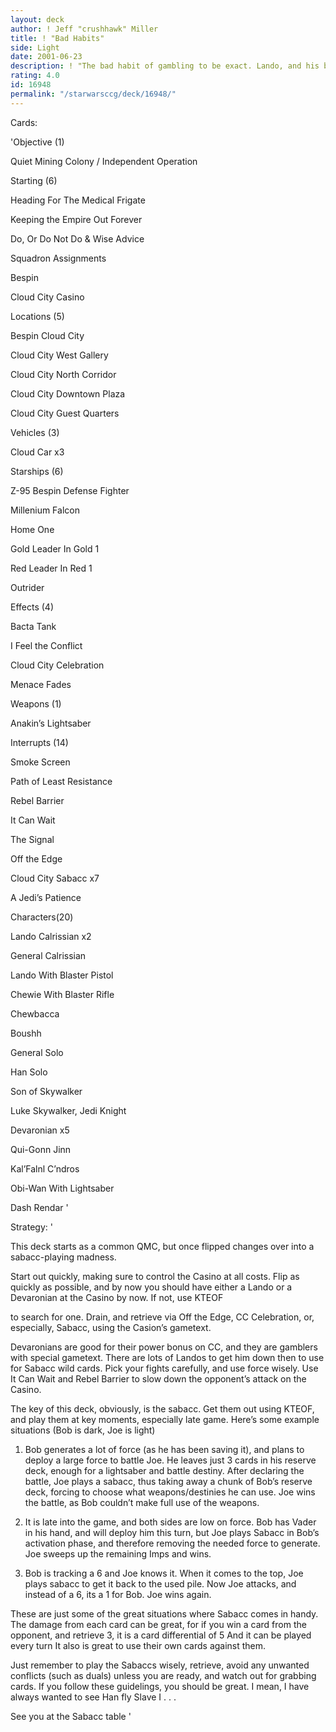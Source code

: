 ```yaml
---
layout: deck
author: ! Jeff "crushhawk" Miller
title: ! "Bad Habits"
side: Light
date: 2001-06-23
description: ! "The bad habit of gambling to be exact. Lando, and his bad habit to be even more exact."
rating: 4.0
id: 16948
permalink: "/starwarsccg/deck/16948/"
---
```

Cards: 

'Objective (1)

Quiet Mining Colony / Independent Operation


Starting (6)

Heading For The Medical Frigate

Keeping the Empire Out Forever

Do, Or Do Not Do & Wise Advice 

Squadron Assignments

Bespin

Cloud City Casino


Locations (5)

Bespin Cloud City

Cloud City West Gallery

Cloud City North Corridor

Cloud City Downtown Plaza

Cloud City Guest Quarters


Vehicles (3)

Cloud Car x3


Starships (6)

Z-95 Bespin Defense Fighter

Millenium Falcon

Home One

Gold Leader In Gold 1

Red Leader In Red 1

Outrider


Effects (4)

Bacta Tank

I Feel the Conflict

Cloud City Celebration

Menace Fades


Weapons (1)

Anakin’s Lightsaber


Interrupts (14)

Smoke Screen

Path of Least Resistance

Rebel Barrier

It Can Wait

The Signal

Off the Edge

Cloud City Sabacc x7

A Jedi’s Patience


Characters(20)

Lando Calrissian x2

General Calrissian

Lando With Blaster Pistol 

Chewie With Blaster Rifle 

Chewbacca

Boushh

General Solo

Han Solo

Son of Skywalker

Luke Skywalker, Jedi Knight

Devaronian x5

Qui-Gonn Jinn

Kal’Falnl C’ndros

Obi-Wan With Lightsaber

Dash Rendar '

Strategy: '

This deck starts as a common QMC, but once flipped changes over into a sabacc-playing madness.


Start out quickly, making sure to control the Casino at all costs. Flip as quickly as possible, and by now you should have either a Lando or a Devaronian at the Casino by now. If not, use KTEOF

to search for one. Drain, and retrieve via Off the Edge, CC Celebration, or, especially, Sabacc, using the Casion’s gametext.


Devaronians are good for their power bonus on CC, and they are gamblers with special gametext. There are lots of Landos to get him down then to use for Sabacc wild cards. Pick your fights carefully, and use force wisely. Use It Can Wait and Rebel Barrier to slow down the opponent’s attack on the Casino.


The key of this deck, obviously, is the sabacc. Get them out using KTEOF, and play them at key moments, especially late game. Here’s some example situations (Bob is dark, Joe is light)


1. Bob generates a lot of force (as he has been saving it), and plans to deploy a large force to battle Joe. He leaves just 3 cards in his reserve deck, enough for a lightsaber and battle destiny. After declaring the battle, Joe plays a sabacc, thus taking away a chunk of Bob’s reserve deck, forcing to choose what weapons/destinies he can use. Joe wins the battle, as Bob couldn’t make full use of the weapons.


2. It is late into the game, and both sides are low on force. Bob has Vader in his hand, and will deploy him this turn, but Joe plays Sabacc in Bob’s activation phase, and therefore removing the needed force to generate. Joe sweeps up the remaining Imps and wins.


3. Bob is tracking a 6 and Joe knows it. When it comes to the top, Joe plays sabacc to get it back to the used pile. Now Joe attacks, and instead of a 6, its a 1 for Bob. Joe wins again.


These are just some of the great situations where Sabacc comes in handy. The damage from each card can be great, for if you win a card from the opponent, and retrieve 3, it is a card differential of 5 And it can be played every turn It also is great to use their own cards against them.


Just remember to play the Sabaccs wisely, retrieve, avoid any unwanted conflicts (such as duals) unless you are ready, and watch out for grabbing cards. If you follow these guidelings, you should be great. I mean, I have always wanted to see Han fly Slave I . . .


See you at the Sabacc table '
